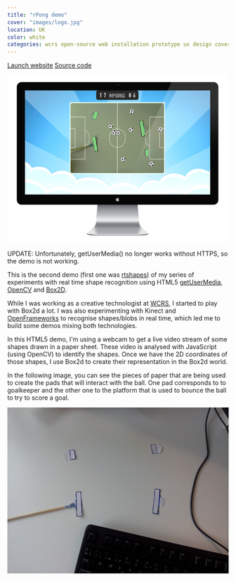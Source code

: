 ```yaml
---
title: "rPong demo"
cover: "images/logo.jpg"
location: UK
color: white
categories: wcrs open-source web installation prototype ux design cover webcam
---
```


<p class="align-center">
<a class="btn" href="http://open.joanmira.com/rpong" target="_blank">Launch website</a>
<a class="btn" href="https://github.com/gazpachu/rpong" target="_blank">Source code</a>
</p>

![](./images/1.jpg)

UPDATE: Unfortunately, getUserMedia() no longer works without HTTPS, so the demo is not working.

This is the second demo (first one was [rtshapes](http://joanmira.com/rtshapes)) of my series of experiments with real time shape recognition using HTML5 [getUserMedia](https://developer.mozilla.org/en-US/docs/Web/API/MediaDevices/getUserMedia), [OpenCV](http://docs.opencv.org/3.1.0/d9/d6d/tutorial_table_of_content_aruco.html#gsc.tab=0) and [Box2D](https://github.com/hecht-software/box2dweb).

While I was working as a creative technologist at [WCRS](http://www.wcrs.com/), I started to play with Box2d a lot. I was also experimenting with Kinect and [OpenFrameworks](http://openframeworks.cc/) to recognise shapes/blobs in real time, which led me to build some demos mixing both technologies.

In this HTML5 demo, I'm using a webcam to get a live video stream of some shapes drawn in a paper sheet. These video is analysed with JavaScript (using OpenCV) to identify the shapes. Once we have the 2D coordinates of those shapes, I use Box2d to create their representation in the Box2d world.

In the following image, you can see the pieces of paper that are being used to create the pads that will interact with the ball. One pad corresponds to to goalkeeper and the other one to the platform that is used to bounce the ball to try to score a goal.

![](./images/2.jpg)
